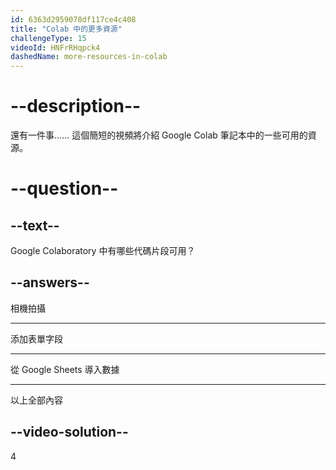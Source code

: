 ```yaml
---
id: 6363d2959078df117ce4c408
title: "Colab 中的更多資源"
challengeType: 15
videoId: HNFrRHqpck4
dashedName: more-resources-in-colab
---
```


# --description--

還有一件事...... 這個簡短的視頻將介紹 Google Colab 筆記本中的一些可用的資源。

# --question--

## --text--

Google Colaboratory 中有哪些代碼片段可用？

## --answers--

相機拍攝

---

添加表單字段

---

從 Google Sheets 導入數據

---

以上全部內容

## --video-solution--

4
